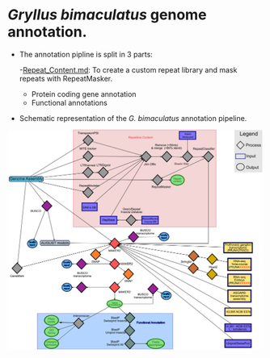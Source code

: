 
# *Gryllus bimaculatus* genome annotation.

- The annotation pipline is split in 3 parts:

	-[Repeat_Content.md](Repeat_Content.md): To create a  custom repeat library and mask repeats with RepeatMasker. 
	- Protein coding gene annotation
	- Functional annotations


- Schematic representation of the *G. bimaculatus* annotation pipeline.

![G. bimaculatus pipline](Supplementary_Figure_1_PipelineGbi.png)

